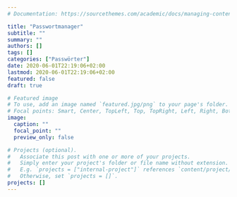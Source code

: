 ```yaml
---
# Documentation: https://sourcethemes.com/academic/docs/managing-content/

title: "Passwortmanager"
subtitle: ""
summary: ""
authors: []
tags: []
categories: ["Passwörter"]
date: 2020-06-01T22:19:06+02:00
lastmod: 2020-06-01T22:19:06+02:00
featured: false
draft: true

# Featured image
# To use, add an image named `featured.jpg/png` to your page's folder.
# Focal points: Smart, Center, TopLeft, Top, TopRight, Left, Right, BottomLeft, Bottom, BottomRight.
image:
  caption: ""
  focal_point: ""
  preview_only: false

# Projects (optional).
#   Associate this post with one or more of your projects.
#   Simply enter your project's folder or file name without extension.
#   E.g. `projects = ["internal-project"]` references `content/project/deep-learning/index.md`.
#   Otherwise, set `projects = []`.
projects: []
---
```

